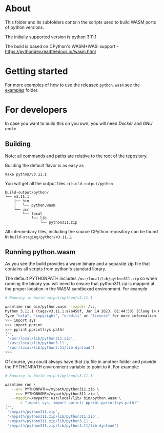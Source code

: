 # About

This folder and its subfolders contain the scripts used to build WASM ports of python versions.

The initially supported version is python 3.11.1.

The build is based on CPython's WASM+WASI support - https://pythondev.readthedocs.io/wasm.html

# Getting started

For more examples of how to use the released `python.wasm` see the [examples](./examples) folder.

# For developers

In case you want to build this on you own, you will need _Docker_ and _GNU make_.
## Building

Note: all commands and paths are relative to the root of the repository.

Building the default flavor is as easy as

```
make python/v3.11.1
```

You will get all the output files in `build-output/python`

```
build-output/python/
└── v3.11.1
    ├── bin
    │   └── python.wasm
    └── usr
        └── local
            └── lib
                └── python311.zip
```

All intermediary files, including the source CPython repository can be found in `build-staging/python/v3.11.1`.

## Running python.wasm

As you see the build provides a wasm binary and a separate zip file that contains all scripts from python's standard library.

The default PYTHONPATH includes `/usr/local/lib/python311.zip` so when running the binary you will need to ensure that python311.zip is mapped at the proper location in the WASM sandboxed environment. For example

```bash
# Running in build-output/python/v3.11.1

wasmtime run bin/python.wasm --mapdir /::.
Python 3.11.1 (tags/v3.11.1:a7a450f, Jan 14 2023, 01:44:50) [Clang 14.0.4 (https://github.com/llvm/llvm-project 29f1039a7285a5c3a9c353d05414 on wasi
Type "help", "copyright", "credits" or "license" for more information.
>>> import sys
>>> import pprint
>>> pprint.pprint(sys.path)
['',
 '/usr/local/lib/python311.zip',
 '/usr/local/lib/python3.11',
 '/usr/local/lib/python3.11/lib-dynload']
>>>
```

Of course, you could always have that zip file in another folder and provide the PYTHONPATH environment variable to point to it. For example:

```bash
# Running in build-output/python/v3.11.1

wasmtime run \
   --env PYTHONPATH=/mypath/python311.zip \
   --env PYTHONHOME=/mypath/python311.zip \
   --mapdir=/mypath::usr/local/lib/ bin/python.wasm \
   -- -c "import sys; import pprint; pprint.pprint(sys.path)"
['',
 '/mypath/python311.zip',
 '/mypath/python311.zip/lib/python311.zip',
 '/mypath/python311.zip/lib/python3.11',
 '/mypath/python311.zip/lib/python3.11/lib-dynload']
```

